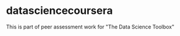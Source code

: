 datasciencecoursera
===================

This is part of peer assessment work for "The Data Science Toolbox"

